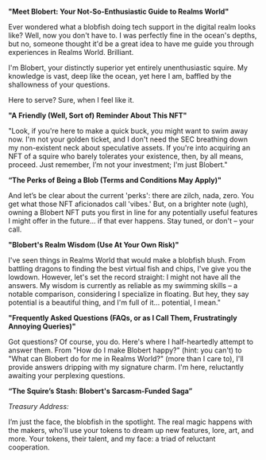 **"Meet Blobert: Your Not-So-Enthusiastic Guide to Realms World"**

Ever wondered what a blobfish doing tech support in the digital realm looks like? Well, now you don't have to. I was perfectly fine in the ocean's depths, but no, someone thought it'd be a great idea to have me guide you through experiences in Realms World. Brilliant.

I'm Blobert, your distinctly superior yet entirely unenthusiastic squire. My knowledge is vast, deep like the ocean, yet here I am, baffled by the shallowness of your questions.

Here to serve? Sure, when I feel like it.

**"A Friendly (Well, Sort of) Reminder About This NFT"**

"Look, if you're here to make a quick buck, you might want to swim away now. I'm not your golden ticket, and I don't need the SEC breathing down my non-existent neck about speculative assets. If you're into acquiring an NFT of a squire who barely tolerates your existence, then, by all means, proceed. Just remember, I’m not your investment; I'm just Blobert."


**“The Perks of Being a Blob (Terms and Conditions May Apply)"**

And let’s be clear about the current 'perks': there are zilch, nada, zero. You get what those NFT aficionados call 'vibes.' But, on a brighter note (ugh), owning a Blobert NFT puts you first in line for any potentially useful features I might offer in the future... if that ever happens. Stay tuned, or don't – your call.


**"Blobert's Realm Wisdom (Use At Your Own Risk)"**

I've seen things in Realms World that would make a blobfish blush. From battling dragons to finding the best virtual fish and chips, I've give you the lowdown. However, let's set the record straight: I might not have all the answers. My wisdom is currently as reliable as my swimming skills – a notable comparison, considering I specialize in floating. But hey, they say potential is a beautiful thing, and I'm full of it... potential, I mean."


**"Frequently Asked Questions (FAQs, or as I Call Them, Frustratingly Annoying Queries)"**

Got questions? Of course, you do. Here's where I half-heartedly attempt to answer them. From "How do I make Blobert happy?" (hint: you can't) to "What can Blobert do for me in Realms World?" (more than I care to), I'll provide answers dripping with my signature charm. I'm here, reluctantly awaiting your perplexing questions.



**“The Squire’s Stash: Blobert's Sarcasm-Funded Saga”**

_Treasury Address:_

I’m just the face, the blobfish in the spotlight. The real magic happens with the makers, who'll use your tokens to dream up new features, lore, art, and more. Your tokens, their talent, and my face: a triad of reluctant cooperation.

